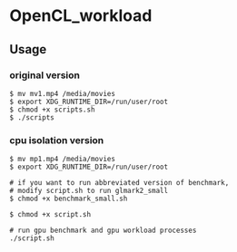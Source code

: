 # OpenCL_workload

## Usage
### original version
```
$ mv mv1.mp4 /media/movies
$ export XDG_RUNTIME_DIR=/run/user/root 
$ chmod +x scripts.sh
$ ./scripts
```  

### cpu isolation version
```
$ mv mp1.mp4 /media/movies
$ export XDG_RUNTIME_DIR=/run/user/root

# if you want to run abbreviated version of benchmark, 
# modify script.sh to run glmark2_small 
$ chmod +x benchmark_small.sh

$ chmod +x script.sh

# run gpu benchmark and gpu workload processes
./script.sh
```
